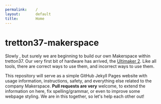 ```yaml
---
permalink:    /
layout:       default
title:        Home
---
```


# [<span class="octicon octicon-link"></span>](#tretton37-makerspace)tretton37-makerspace

Slowly , but surely we are beginning to build our own Makerspace within tretton37\. Our very first bit of hardware has arrived, the [Ultimaker 2](https://ultimaker.com/en/products/ultimaker-2-family/ultimaker-2). Like all tools, there are correct ways to use them, and incorrect ways to use them.

This repository will serve as a simple GitHub Jekyll Pages website with usage information, instructions, safety, and everything else related to the company Makerspace. **Pull requests are very** welcome, to extend the information on here, fix spelling/grammar, or even to improve some webpage styling. We are in this together, so let's help each other out!
